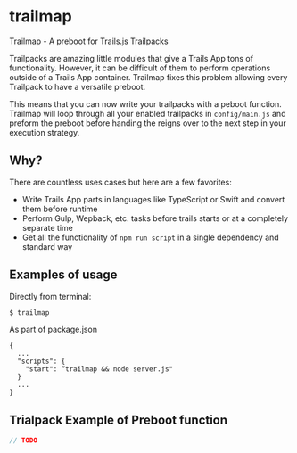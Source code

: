 # trailmap
Trailmap - A preboot for Trails.js Trailpacks

Trailpacks are amazing little modules that give a Trails App tons of functionality.
However, it can be difficult of them to perform operations outside of a Trails App container. 
Trailmap fixes this problem allowing every Trailpack to have a versatile preboot. 

This means that you can now write your trailpacks with a peboot function.  Trailmap will loop through  all your enabled trailpacks in `config/main.js` and preform the preboot before handing the reigns over to the next step in your execution strategy.

## Why?
There are countless uses cases but here are a few favorites:
* Write Trails App parts in languages like TypeScript or Swift and convert them before runtime
* Perform Gulp, Wepback, etc. tasks before trails starts or at a completely separate time
* Get all the functionality of `npm run script` in a single dependency and standard way

## Examples of usage

Directly from terminal:
```sh
$ trailmap
```

As part of package.json
```
{
  ...
  "scripts": {
    "start": “trailmap && node server.js"
  }
  ...
}
```

## Trialpack Example of Preboot function
```js
// TODO
```
